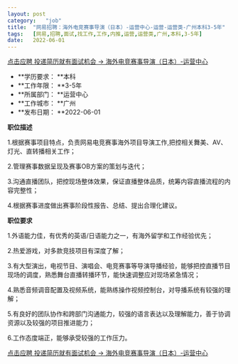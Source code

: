 ```yaml
---
layout:	post
category:	"job"
title:	"网易招聘：海外电竞赛事导演（日本）-运营中心-运营-运营类-广州本科3-5年"
tags:	[网易,招聘,面试,找工作,工作,内推,运营,运营类,广州,本科,3-5年]
date:	2022-06-01
---
```


[点击应聘 投递简历就有面试机会 ->  海外电竞赛事导演（日本）-运营中心](http://mobile.bole.netease.com/bole/boleDetail?id=31669&employeeId=346f03c3cda5f04c&key=all)



- **学历要求： **本科
- **工作年限： **3-5年
- **所属部门： **运营中心
- **工作城市： **广州
- **发布日期： **2022-06-01



**职位描述**

1.根据赛事项目特点，负责网易电竞赛事海外项目导演工作,把控相关舞美、AV、灯光、直转播相关工作；

2.管理赛事数据呈现及赛事OB方案的策划与迭代；

3.沟通直播团队，把控现场整体效果，保证直播整体品质，统筹内容直播流程的内容完整性；

4.根据赛事进度做出赛事阶段性报告、总结、提出合理化建议。



**职位要求**

1.外语能力佳，有优秀的英语/日语能力之一，有海外留学和工作经验优先；

2.热爱游戏，对多款竞技项目有深度了解；

3.有大型演出，电视节目、演唱会、电竞赛事等导演导播经验，能够把控直播节目现场的调度，熟悉舞台直播转播环节，能快速调整应对现场紧急情况；

4.熟悉音频调音配置及视频系统，能熟练操作视频控制台，对导播系统有较强的理解；

5.有良好的团队协作和跨部门沟通能力，较强的语言表达以及理解能力，善于协调资源以及较强的项目推进能力；

6.工作态度端正，能够承受较强的工作压力。



[点击应聘 投递简历就有面试机会 ->  海外电竞赛事导演（日本）-运营中心](http://mobile.bole.netease.com/bole/boleDetail?id=31669&employeeId=346f03c3cda5f04c&key=all)